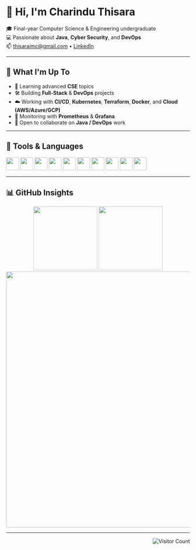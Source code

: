 # 👋 Hi, I'm Charindu Thisara

🎓 Final-year Computer Science & Engineering undergraduate  
💻 Passionate about **Java**, **Cyber Security**, and **DevOps**  
📫 [thisaraimc@gmail.com](mailto:thisaraimc@gmail.com) • [LinkedIn](https://www.linkedin.com/in/charindu-thisara-45a5091a0/)

---

## 🚀 What I'm Up To

- 📘 Learning advanced **CSE** topics  
- 🛠️ Building **Full-Stack** & **DevOps** projects  
- ☁️ Working with **CI/CD**, **Kubernetes**, **Terraform**, **Docker**, and **Cloud (AWS/Azure/GCP)**  
- 🔧 Monitoring with **Prometheus** & **Grafana**  
- 🤝 Open to collaborate on **Java / DevOps** work

---

## 🧰 Tools & Languages

<p align="left">
  <img src="https://cdn.jsdelivr.net/gh/devicons/devicon/icons/java/java-original.svg" width="35" />
  <img src="https://cdn.jsdelivr.net/gh/devicons/devicon/icons/python/python-original.svg" width="35" />
  <img src="https://cdn.jsdelivr.net/gh/devicons/devicon/icons/c/c-original.svg" width="35" />
  <img src="https://cdn.jsdelivr.net/gh/devicons/devicon/icons/javascript/javascript-original.svg" width="35" />
  <img src="https://cdn.jsdelivr.net/gh/devicons/devicon/icons/docker/docker-original.svg" width="35" />
  <img src="https://cdn.jsdelivr.net/gh/devicons/devicon/icons/kubernetes/kubernetes-plain.svg" width="35" />
  <img src="https://cdn.jsdelivr.net/gh/devicons/devicon/icons/helm/helm-original.svg" width="35" />
  <img src="https://cdn.jsdelivr.net/gh/devicons/devicon/icons/linux/linux-original.svg" width="35" />
  <img src="https://cdn.jsdelivr.net/gh/devicons/devicon/icons/git/git-original.svg" width="35" />
  <img src="https://upload.wikimedia.org/wikipedia/commons/2/2b/Kali-dragon-icon.svg" width="35" />
</p>

---

## 📊 GitHub Insights

<div align="center">

<img src="https://github-readme-stats.vercel.app/api?username=CharinduThisara&show_icons=true&theme=radical" height="175" />
<img src="https://github-readme-stats.vercel.app/api/top-langs/?username=CharinduThisara&layout=compact&theme=radical" height="175" />

<img src="https://github-readme-streak-stats.herokuapp.com/?user=CharinduThisara&theme=radical" width="700"/>

</div>

---

<p align="right">
  <img src="https://komarev.com/ghpvc/?username=CharinduThisara&style=flat-square&color=blue" alt="Visitor Count"/>
</p>


<!---
CharinduThisara/CharinduThisara is a ✨ special ✨ repository because its `README.md` (this file) appears on your GitHub profile.
You can click the Preview link to take a look at your changes.
--->
